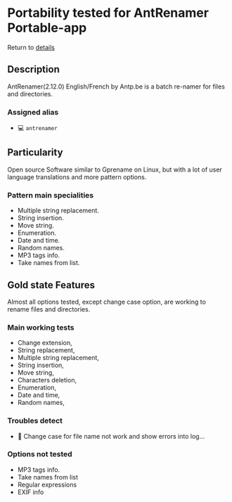 Portability tested for AntRenamer Portable-app
===============================================

Return to [details](https://github.com/marchandd/term_ssh_wine_portableapps/blob/master/docs/summary.md "Summary")

Description
-----------

AntRenamer(2.12.0) English/French by Antp.be is a batch re-namer for files 
and directories.

### Assigned alias ###
- :computer: `antrenamer`

Particularity
-------------

Open source Software similar to Gprename on Linux, but with a lot of user 
language translations and more pattern options.

### Pattern main specialities ###
- Multiple string replacement.
- String insertion.
- Move string.
- Enumeration.
- Date and time.
- Random names.
- MP3 tags info.
- Take names from list.

Gold state Features
-------------------

Almost all options tested, except change case option, are working to 
rename files and directories.

### Main working tests ###
- Change extension,
- String replacement,
- Multiple string replacement,
- String insertion,
- Move string,
- Characters deletion,
- Enumeration,
- Date and time,
- Random names,

### Troubles detect ###
- :full_moon_with_face: Change case for file name not work and show errors into 
log...

### Options not tested ###
- MP3 tags info.
- Take names from list
- Regular expressions
- EXIF info
